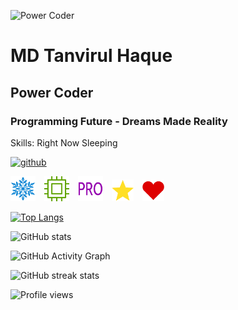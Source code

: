 ![Power Coder](https://scontent.fdac24-2.fna.fbcdn.net/v/t39.30808-6/323768946_1016584026398811_7698700186628561085_n.jpg?stp=dst-jpg_p640x640&_nc_cat=111&ccb=1-7&_nc_sid=e3f864&_nc_ohc=0zZU_EC6kfQAX95JHN1&_nc_ht=scontent.fdac24-2.fna&oh=00_AfA39ACCMOEqUn7o58ZvdDaonqsdeLDpTRLssNo1U_PyKw&oe=63B880EB)

# MD Tanvirul Haque
## Power Coder

### Programming Future - Dreams Made Reality

Skills: Right Now Sleeping



[<img src='https://cdn.jsdelivr.net/npm/simple-icons@3.0.1/icons/github.svg' alt='github' height='40'>](https://github.com/wspcf)  

<a href='https://archiveprogram.github.com/'><img src='https://raw.githubusercontent.com/acervenky/animated-github-badges/master/assets/acbadge.gif' width='40' height='40'></a> <a href='https://docs.github.com/en/developers'><img src='https://raw.githubusercontent.com/acervenky/animated-github-badges/master/assets/devbadge.gif' width='40' height='40'></a> <a href='https://github.com/pricing'><img src='https://raw.githubusercontent.com/acervenky/animated-github-badges/master/assets/pro.gif' width='40' height='40'></a> <a href='https://stars.github.com/'><img src='https://raw.githubusercontent.com/acervenky/animated-github-badges/master/assets/starbadge.gif' width='35' height='35'></a> <a href='https://docs.github.com/en/github/supporting-the-open-source-community-with-github-sponsors'><img src='https://raw.githubusercontent.com/acervenky/animated-github-badges/master/assets/sponsorbadge.gif' width='35' height='35'></a> 

[![Top Langs](https://github-readme-stats.vercel.app/api/top-langs/?username=wspcf)](https://github.com/anuraghazra/github-readme-stats)

![GitHub stats](https://github-readme-stats.vercel.app/api?username=wspcf&show_icons=true)  

![GitHub Activity Graph](https://activity-graph.herokuapp.com/graph?username=wspcf)  

![GitHub streak stats](https://streak-stats.demolab.com/?user=wspcf)  

![Profile views](https://gpvc.arturio.dev/wspcf)  
